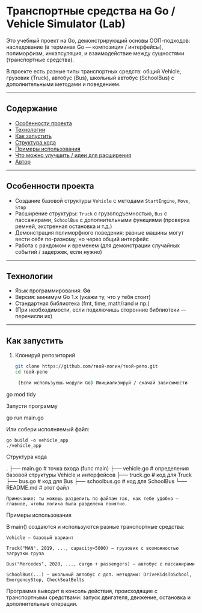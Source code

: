 # Транспортные средства на Go / Vehicle Simulator (Lab)

Это учебный проект на Go, демонстрирующий основы ООП-подходов: наследование (в терминах Go — композиция / интерфейсы), полиморфизм, инкапсуляция, и взаимодействие между сущностями (транспортные средства).  

В проекте есть разные типы транспортных средств: общий Vehicle, грузовик (Truck), автобус (Bus), школьный автобус (SchoolBus) с дополнительными методами и поведением.

---

## Содержание

- [Особенности проекта](#особенности-проекта)  
- [Технологии](#технологии)  
- [Как запустить](#как-запустить)  
- [Структура кода](#структура-кода)  
- [Примеры использования](#примеры-использования)  
- [Что можно улучшить / идеи для расширения](#что-можно-улучшить--)  
- [Автор](#автор)  

---

## Особенности проекта

- Создание базовой структуры `Vehicle` с методами `StartEngine`, `Move`, `Stop`  
- Расширение структуры: `Truck` с грузоподъемностью, `Bus` с пассажирами, `SchoolBus` с дополнительными функциями (проверка ремней, экстренная остановка и т.д.)  
- Демонстрация полиморфного поведения: разные машины могут вести себя по-разному, но через общий интерфейс  
- Работа с рандомом и временем (для демонстрации случайных событий / задержек, если нужно)  

---

## Технологии

- Язык программирования: **Go**  
- Версия: минимум Go 1.x (укажи ту, что у тебя стоит)  
- Стандартная библиотека (fmt, time, math/rand и пр.)  
- (При необходимости, если подключишь сторонние библиотеки — перечисли их)  

---

## Как запустить

1. Клонируй репозиторий  
   ```bash
   git clone https://github.com/твой-логин/твой-репо.git
   cd твой-репо

    (Если используешь модули Go) Инициализируй / скачай зависимости

go mod tidy

Запусти программу

go run main.go

Или собери исполняемый файл:

    go build -o vehicle_app
    ./vehicle_app

Структура кода

.
├── main.go              # точка входа (func main)
├── vehicle.go           # определения базовой структуры Vehicle и интерфейсов
├── truck.go             # код для Truck
├── bus.go               # код для Bus
├── schoolbus.go         # код для SchoolBus
└── README.md             # этот файл

    Примечание: ты можешь разделить по файлам так, как тебе удобно — главное, чтобы логика была разделена понятно.

Примеры использования

В main() создаются и используются разные транспортные средства:

    Vehicle — базовый вариант

    Truck("MAN", 2019, ..., capacity=5000) — грузовик с возможностью загрузки груза

    Bus("Mercedes", 2020, ..., cargo + passengers) — автобус с пассажирами

    SchoolBus(...) — школьный автобус с доп. методами: DriveKidsToSchool, EmergencyStop, CheckSeatBelts

Программа выводит в консоль действия, происходящие с транспортными средствами: запуск двигателя, движение, остановка и дополнительные операции.
